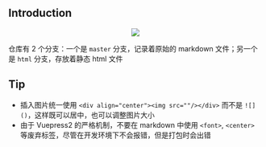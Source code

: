 ## Introduction
<div align="center">
    <a href="https://hfut-xyc.github.io" target="blank"> 
      <img src="https://badgen.net/badge/Github/HFUT-XYC/blue?icon=github&">
    </a>
</div>


仓库有 2 个分支：一个是 `master` 分支，记录着原始的 markdown 文件；另一个是 `html` 分支，存放着静态 html 文件


## Tip
- 插入图片统一使用 `<div align="center"><img src=""/></div>` 而不是 `![]()`，这样既可以居中，也可以调整图片大小
- 由于 Vuepress2 的严格机制，不要在 markdown 中使用 `<font>`, `<center>` 等废弃标签，尽管在开发环境下不会报错，但是打包时会出错

